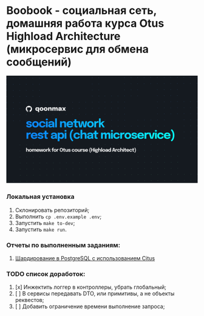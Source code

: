 # Boobook - социальная сеть, домашняя работа курса Otus Highload Architecture (микросервис для обмена сообщений)


![Image alt](https://github.com/qoonmax/boobook-chat-microservice/blob/main/cover.jpg)

### Локальная установка
1. Склонировать репозиторий;
2. Выполнить ``cp .env.example .env``;
3. Запустить ``make to-dev``;
4. Запустить ``make run``.

### Отчеты по выполненным заданиям:
1. [Шардирование в PostgreSQL с использованием Citus](/reports/sharding.md)

### TODO список доработок:
1. [x] Инжектить логгер в контроллеры, убрать глобальный;
2. [ ] В сервисы передавать DTO, или примитивы, а не объекты реквестов;
3. [ ] Добавить ограничение времени выполнение запроса;
